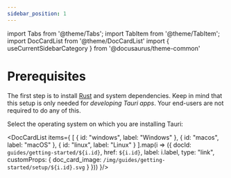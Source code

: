 ```yaml
---
sidebar_position: 1
---
```


import Tabs from '@theme/Tabs';
import TabItem from '@theme/TabItem';
import DocCardList from '@theme/DocCardList'
import { useCurrentSidebarCategory } from '@docusaurus/theme-common'

# Prerequisites

The first step is to install [Rust] and system dependencies. Keep in mind that this setup is only needed for _developing Tauri apps_. Your end-users are not required to do any of this.

Select the operating system on which you are installing Tauri:

<DocCardList items={
  [
    { id: "windows", label: "Windows" },
    { id: "macos",  label: "macOS" },
    { id: "linux", label: "Linux" }
  ].map(i => ({ docId: `guides/getting-started/${i.id}`, href: `${i.id}`, label: i.label, type: "link", customProps: { doc_card_image: `/img/guides/getting-started/setup/${i.id}.svg` } }))
}/>

[rust]: https://www.rust-lang.org
